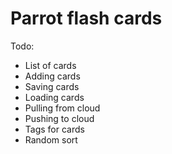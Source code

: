 # Parrot flash cards

Todo:
* List of cards
* Adding cards
* Saving cards
* Loading cards
* Pulling from cloud
* Pushing to cloud
* Tags for cards
* Random sort